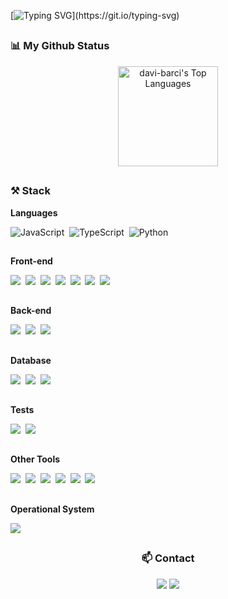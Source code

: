[![Typing SVG](https://readme-typing-svg.demolab.com?font=Fira+Code&pause=1000&color=279EFF&width=437&lines=Hello+World!+My+name+is+Davi+Barci!;Welcome+to+my+Github+profile!)](https://git.io/typing-svg)

##

### 📊 My Github Status

<div align="center">
  <img alt="davi-barci's Top Languages" src="https://github-readme-stats.vercel.app/api/top-langs/?username=davi-barci&langs_count=10&layout=compact&theme=dracula&hide_border=true&" height="160"/>
</div>

##

### ⚒️ Stack

**Languages**<br>
<p>
<img src="https://img.shields.io/badge/JavaScript-323330?style=for-the-badge&logo=javascript&logoColor=F7DF1E" alt="JavaScript"/>&nbsp
<img src="https://img.shields.io/badge/TypeScript-007ACC?style=for-the-badge&logo=typescript&logoColor=white" alt="TypeScript"/>&nbsp
<img src="https://img.shields.io/badge/Python-FFD43B?style=for-the-badge&logo=python&logoColor=blue" alt="Python"/>&nbsp

##

**Front-end**<br>
<p>
<img src="https://img.shields.io/badge/HTML5-E34F26?style=for-the-badge&logo=html5&logoColor=white" />&nbsp
<img src="https://img.shields.io/badge/CSS3-1572B6?style=for-the-badge&logo=css3&logoColor=white" />&nbsp
<img src="https://img.shields.io/badge/React-20232A?style=for-the-badge&logo=react&logoColor=61DAFB" />&nbsp
<img src="https://img.shields.io/badge/Webpack-8DD6F9?style=for-the-badge&logo=Webpack&logoColor=white" />&nbsp
<img src="https://img.shields.io/badge/styled--components-DB7093?style=for-the-badge&logo=styled-components&logoColor=white" />&nbsp
<img src="https://img.shields.io/badge/Sass-CC6699?style=for-the-badge&logo=sass&logoColor=white" />&nbsp
<img src="https://img.shields.io/badge/Tailwind_CSS-38B2AC?style=for-the-badge&logo=tailwind-css&logoColor=white" />&nbsp

##

**Back-end**<br>
<p>
<img src="https://img.shields.io/badge/Node%20js-339933?style=for-the-badge&logo=nodedotjs&logoColor=white" />&nbsp
<img src="https://img.shields.io/badge/Express%20js-000000?style=for-the-badge&logo=express&logoColor=white"/>&nbsp
<img src="https://img.shields.io/badge/Prisma-3982CE?style=for-the-badge&logo=Prisma&logoColor=white"/>&nbsp

##

**Database**<br>
<p>
<img src="https://img.shields.io/badge/PostgreSQL-316192?style=for-the-badge&logo=postgresql&logoColor=white"/>&nbsp
<img src="https://img.shields.io/badge/MongoDB-4EA94B?style=for-the-badge&logo=mongodb&logoColor=white" />&nbsp
<img src="https://img.shields.io/badge/redis-%23DD0031.svg?&style=for-the-badge&logo=redis&logoColor=white"  />&nbsp

##

**Tests**<br>
<p>
<img src="https://img.shields.io/badge/-TestingLibrary-%23E33332?style=for-the-badge&logo=testing-library&logoColor=white" />&nbsp
<img src="https://img.shields.io/badge/Jest-C21325?style=for-the-badge&logo=jest&logoColor=white" />&nbsp

##

**Other Tools**<br>
<p>
<img src="https://img.shields.io/badge/GitHub-100000?style=for-the-badge&logo=github&logoColor=white"/>&nbsp
<img src="https://img.shields.io/badge/GIT-E44C30?style=for-the-badge&logo=git&logoColor=white"/>&nbsp
<img src="https://img.shields.io/badge/VSCode-0078D4?style=for-the-badge&logo=visual%20studio%20code&logoColor=white"/>&nbsp
<img src="https://img.shields.io/badge/Slack-4A154B?style=for-the-badge&logo=slack&logoColor=white" />&nbsp
<img src="https://img.shields.io/badge/Trello-0052CC?style=for-the-badge&logo=trello&logoColor=white"/>&nbsp
<img src="https://img.shields.io/badge/Figma-F24E1E?style=for-the-badge&logo=figma&logoColor=white" />&nbsp

##

**Operational System**<br>

<img src="https://img.shields.io/badge/Linux-FCC624?style=for-the-badge&logo=linux&logoColor=black" />

##

<div align="center">

### 📫 Contact

 <a href = "mailto:daviveloso@poli.ufrj.br"><img src="https://img.shields.io/badge/Gmail-D14836?style=for-the-badge&logo=gmail&logoColor=white" target="_blank"></a>
  <a href="https://www.linkedin.com/in/davi-barci" target="_blank"><img src="https://img.shields.io/badge/-LinkedIn-%230077B5?style=for-the-badge&logo=linkedin&logoColor=white" target="_blank"></a>

</div>

